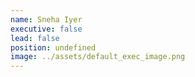 ```yaml
---
name: Sneha Iyer
executive: false
lead: false
position: undefined
image: ../assets/default_exec_image.png
---
```

